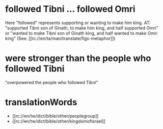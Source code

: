 # followed Tibni ... followed Omri

Here "followed" represents supporting or wanting to make him king. AT: "supported Tibni son of Ginath, to make him king, and half supported Omri" or "wanted to make Tibni son of Ginath king, and half wanted to make Omri king" (See: [[rc://en/ta/man/translate/figs-metaphor]])

# were stronger than the people who followed Tibni

"overpowered the people who followed Tibni"

# translationWords

* [[rc://en/tw/dict/bible/other/peoplegroup]]
* [[rc://en/tw/dict/bible/other/kingdomofisrael]]